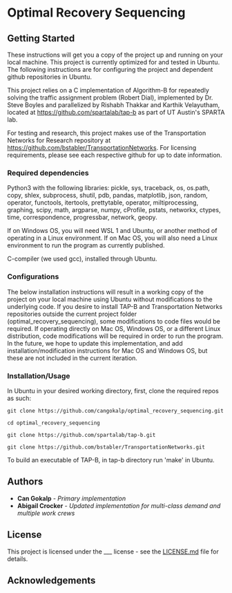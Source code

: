# Optimal Recovery Sequencing

## Getting Started

These instructions will get you a copy of the project up and running on your local machine. This project is currently optimized for and tested in Ubuntu. The following instructions are for configuring the project and dependent github repositories in Ubuntu.

This project relies on a C implementation of Algorithm-B for repeatedly solving the traffic assignment problem (Robert Dial), implemented by Dr. Steve Boyles and parallelized by Rishabh Thakkar and Karthik Velayutham, located at https://github.com/spartalab/tap-b as part of UT Austin's SPARTA lab.

For testing and research, this project makes use of the Transportation Networks for Research repository at https://github.com/bstabler/TransportationNetworks. For licensing requirements, please see each respective github for up to date information.

### Required dependencies

Python3 with the following libraries: pickle, sys, traceback, os, os.path, copy, shlex, subprocess, shutil, pdb, pandas, matplotlib, json, random, operator, functools, itertools, prettytable, operator, miltiprocessing, graphing, scipy, math, argparse, numpy, cProfile, pstats, networkx, ctypes, time, correspondence, progressbar, network, geopy.

If on Windows OS, you will need WSL 1 and Ubuntu, or another method of operating in a Linux environment. If on Mac OS, you will also need a Linux environment to run the program as currently published.

C-compiler (we used gcc), installed through Ubuntu.

### Configurations

The below installation instructions will result in a working copy of the project on your local machine using Ubuntu without modifications to the underlying code. If you desire to install TAP-B and Transportation Networks repositories outside the current project folder (optimal_recovery_sequencing), some modifications to code files would be required. If operating directly on Mac OS, Windows OS, or a different Linux distribution, code modifications will be required in order to run the program. In the future, we hope to update this implementation, and add installation/modification instructions for Mac OS and Windows OS, but these are not included in the current iteration.

### Installation/Usage

In Ubuntu in your desired working directory, first, clone the required repos as such:

```
git clone https://github.com/cangokalp/optimal_recovery_sequencing.git

cd optimal_recovery_sequencing

git clone https://github.com/spartalab/tap-b.git

git clone https://github.com/bstabler/TransportationNetworks.git

```

To build an executable of TAP-B, in tap-b directory run 'make' in Ubuntu.

## Authors

* **Can Gokalp** - *Primary implementation* 
* **Abigail Crocker** - *Updated implementation for multi-class demand and multiple work crews*

## License

This project is licensed under the ___ license - see the [LICENSE.md](LICENSE.md) file for details.

## Acknowledgements
